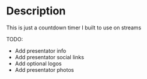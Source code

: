 # Description

This is just a countdown timer I built to use on streams

TODO:

- Add presentator info
- Add presentator social links
- Add optional logos
- Add presentator photos
